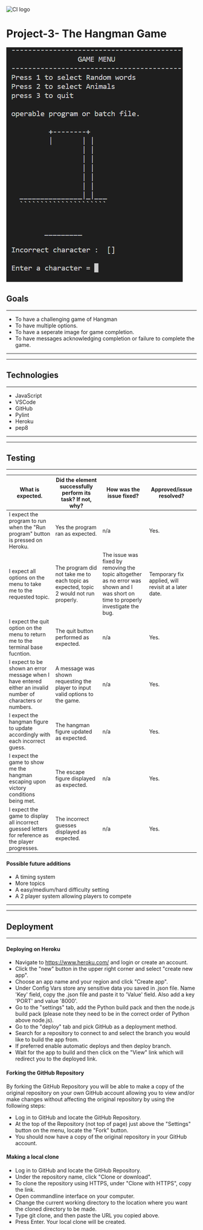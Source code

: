 ![CI logo](https://codeinstitute.s3.amazonaws.com/fullstack/ci_logo_small.png)

# Project-3- The Hangman Game

![The base game](https://github.com/SteCodez/TheHangmanGame/blob/main/images/game_screen.png?raw=true)

## Goals
***

* To have a challenging game of Hangman
* To have multiple options.
* To have a seperate image for game completion.
* To have messages acknowledging completion or failure to complete the game.

---
---

## Technologies
***

* JavaScript
* VSCode
* GitHub
* Pylint
* Heroku
* pep8

---
---

## Testing
***

 | What is expected. | Did the element successfully perform its task? If not, why? | How was the issue fixed? | Approved/issue resolved? |
   |-------------| ------------ | ------------- |------------- |
| I expect the program to run when the "Run program" button is pressed on Heroku. | Yes the program ran as expected. | n/a | Yes. |
|I expect all options on the menu to take me to the requested topic. | The program did not take me to each topic as expected, topic 2 would not run properly. | The issue was fixed by removing the topic altogether as no error was shown and I was short on time to properly investigate the bug. | Temporary fix applied, will revisit at a later date. | No. |
| I expect the quit option on the menu to return me to the terminal base fucntion. | The quit button performed as expected. | n/a | Yes. |
| I expect to be shown an error message when I have entered either an invalid number of characters or numbers. | A message was shown requesting the player to input valid options to the game. | n/a | Yes. |
| I expect the hangman figure to update accordingly with each incorrect guess. | The hangman figure updated as expected. | n/a | Yes. |
| I expect the game to show me the hangman escaping upon victory conditions being met. | The escape figure displayed as expected. | n/a | Yes. |
| I expect the game to display all incorrect guessed letters for reference as the player progresses. | The incorrect guesses displayed as expected. | n/a | Yes. |

#### Possible future additions

* A timing system
* More topics
* A easy/medium/hard difficulty setting
* A 2 player system allowing players to compete
---
---


## Deployment
***

#### Deploying on Heroku

* Navigate to https://www.heroku.com/ and login or create an account.
* Click the "new" button in the upper right corner and select "create new app".
* Choose an app name and your region and click "Create app".
* Under Config Vars store any sensitive data you saved in .json file. Name 'Key' field, copy the .json file and paste it to 'Value' field. Also add a key 'PORT' and value '8000'.
* Go to the "settings" tab, add the Python build pack and then the node.js build pack (please note they need to be in the correct order of Python above node.js).
* Go to the "deploy" tab and pick GitHub as a deployment method.
* Search for a repository to connect to and select the branch you would like to build the app from.
* If preferred enable automatic deploys and then deploy branch.
* Wait for the app to build and then click on the "View" link which will redirect you to the deployed link.

#### Forking the GitHub Repository
By forking the GitHub Repository you will be able to make a copy of the original repository on your own GitHub account allowing you to view and/or make changes without affecting the original repository by using the following steps:

* Log in to GitHub and locate the GitHub Repository.
* At the top of the Repository (not top of page) just above the "Settings" button on the menu, locate the "Fork" button.
* You should now have a copy of the original repository in your GitHub account.

#### Making a local clone
* Log in to GitHub and locate the GitHub Repository.
* Under the repository name, click "Clone or download".
* To clone the repository using HTTPS, under "Clone with HTTPS", copy the link.
* Open commandline interface on your computer.
* Change the current working directory to the location where you want the cloned directory to be made.
* Type git clone, and then paste the URL you copied above.
* Press Enter. Your local clone will be created.
